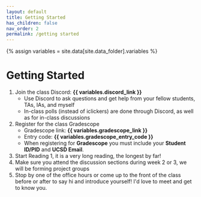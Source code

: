 ```yaml
---
layout: default
title: Getting Started
has_children: false
nav_order: 2
permalink: /getting started
---
```


{% assign variables = site.data[site.data_folder].variables %}
# Getting Started

1. Join the class Discord: **{{ variables.discord_link }}**
   - Use Discord to ask questions and get help from your fellow students, TAs, IAs, and myself
   - In-class polls (instead of iclickers) are done through Discord, as well as for in-class discussions
2. Register for the class Gradescope
   -  Gradescope link: **{{ variables.gradescope_link }}**
   -  Entry code: **{{ variables.gradescope_entry_code }}**
   -  When registering for **Gradescope** you must include your **Student ID/PID** and **UCSD Email**.
3. Start Reading 1, it is a very long reading, the longest by far!
4. Make sure you attend the discussion sections during week 2 or 3, we will be forming project groups
5. Stop by one of the office hours or come up to the front of the class before or after to say hi and introduce yourself! I'd love to meet and get to know you.
